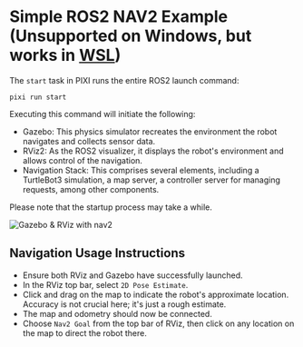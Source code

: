 # Simple ROS2 NAV2 Example (Unsupported on Windows, but works in [WSL](https://learn.microsoft.com/en-us/windows/wsl/install))

The `start` task in PIXI runs the entire ROS2 launch command:
```shell
pixi run start
```
Executing this command will initiate the following:
- Gazebo: This physics simulator recreates the environment the robot navigates and collects sensor data.
- RViz2: As the ROS2 visualizer, it displays the robot's environment and allows control of the navigation.
- Navigation Stack: This comprises several elements, including a TurtleBot3 simulation, a map server, a controller server for managing requests, among other components.

Please note that the startup process may take a while.

![Gazebo & RViz with nav2](https://github.com/prefix-dev/pixi/assets/12893423/b33690d7-26d1-4304-903a-ff5020137832)

## Navigation Usage Instructions
- Ensure both RViz and Gazebo have successfully launched.
- In the RViz top bar, select `2D Pose Estimate`.
- Click and drag on the map to indicate the robot's approximate location. Accuracy is not crucial here; it's just a rough estimate.
- The map and odometry should now be connected.
- Choose `Nav2 Goal` from the top bar of RViz, then click on any location on the map to direct the robot there.

